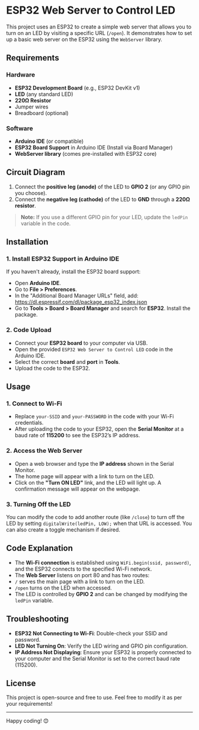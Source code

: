 # ESP32 Web Server to Control LED

This project uses an ESP32 to create a simple web server that allows you to turn on an LED by visiting a specific URL (`/open`). It demonstrates how to set up a basic web server on the ESP32 using the `WebServer` library.

## Requirements

### Hardware
- **ESP32 Development Board** (e.g., ESP32 DevKit v1)
- **LED** (any standard LED)
- **220Ω Resistor**
- Jumper wires
- Breadboard (optional)

### Software
- **Arduino IDE** (or compatible)
- **ESP32 Board Support** in Arduino IDE (Install via Board Manager)
- **WebServer library** (comes pre-installed with ESP32 core)

## Circuit Diagram

1. Connect the **positive leg (anode)** of the LED to **GPIO 2** (or any GPIO pin you choose).
2. Connect the **negative leg (cathode)** of the LED to **GND** through a **220Ω resistor**.

> **Note:** If you use a different GPIO pin for your LED, update the `ledPin` variable in the code.

## Installation

### 1. Install ESP32 Support in Arduino IDE

If you haven't already, install the ESP32 board support:

- Open **Arduino IDE**.
- Go to **File > Preferences**.
- In the "Additional Board Manager URLs" field, add:
https://dl.espressif.com/dl/package_esp32_index.json
- Go to **Tools > Board > Board Manager** and search for **ESP32**. Install the package.

### 2. Code Upload

- Connect your **ESP32 board** to your computer via USB.
- Open the provided `ESP32 Web Server to Control LED` code in the Arduino IDE.
- Select the correct **board** and **port** in **Tools**.
- Upload the code to the ESP32.

## Usage

### 1. Connect to Wi-Fi
- Replace `your-SSID` and `your-PASSWORD` in the code with your Wi-Fi credentials.
- After uploading the code to your ESP32, open the **Serial Monitor** at a baud rate of **115200** to see the ESP32’s IP address.

### 2. Access the Web Server
- Open a web browser and type the **IP address** shown in the Serial Monitor.
- The home page will appear with a link to turn on the LED.
- Click on the **"Turn ON LED"** link, and the LED will light up. A confirmation message will appear on the webpage.

### 3. Turning Off the LED
You can modify the code to add another route (like `/close`) to turn off the LED by setting `digitalWrite(ledPin, LOW);` when that URL is accessed. You can also create a toggle mechanism if desired.

## Code Explanation

- The **Wi-Fi connection** is established using `WiFi.begin(ssid, password)`, and the ESP32 connects to the specified Wi-Fi network.
- The **Web Server** listens on port 80 and has two routes:
- `/` serves the main page with a link to turn on the LED.
- `/open` turns on the LED when accessed.
- The LED is controlled by **GPIO 2** and can be changed by modifying the `ledPin` variable.

## Troubleshooting

- **ESP32 Not Connecting to Wi-Fi**: Double-check your SSID and password.
- **LED Not Turning On**: Verify the LED wiring and GPIO pin configuration.
- **IP Address Not Displaying**: Ensure your ESP32 is properly connected to your computer and the Serial Monitor is set to the correct baud rate (115200).

## License

This project is open-source and free to use. Feel free to modify it as per your requirements!

---

Happy coding! 😊
